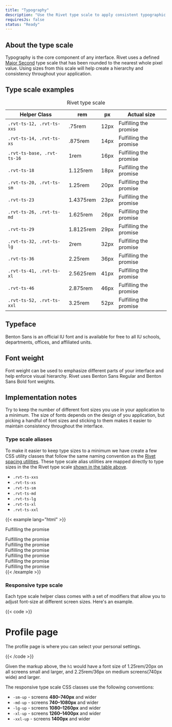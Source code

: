 ```yaml
---
title: "Typography"
description: "Use the Rivet type scale to apply consistent typographic design to your application."
requiresJs: false
status: "Ready"
---
```


## About the type scale
Typography is the core component of any interface. Rivet uses a defined [Major Second](http://type-scale.com/?size=16&scale=1.125&text=A%20Visual%20Type%20Scale&webfont=Libre+Baskerville&font-family=%27Libre%20Baskerville%27,%20serif&font-weight=400&font-family-headers=&font-weight-headers=inherit&background-color=white&font-color=#333) type scale that has been rounded to the nearest whole pixel value. Using sizes from this scale will help create a hierarchy and consistency throughout your application.

## Type scale examples

<table class="rvt-m-top-lg">
    <caption class="rvt-sr-only">Rivet type scale</caption>
    <thead>
        <th>Helper Class</th>
        <th>rem</th>
        <th>px</th>
        <th>Actual size</th>
    </thead>
    <tbody>
        <tr>
            <td><code>.rvt-ts-12, .rvt-ts-xxs</code></td>
            <td>.75rem</td>
            <td>12px</td>
            <td class="rvt-ts-12">Fulfilling the promise</td>
        </tr>
        <tr>
            <td><code>.rvt-ts-14, .rvt-ts-xs</code></td>
            <td>.875rem</td>
            <td>14px</td>
            <td class="rvt-ts-14">Fulfilling the promise</td>
        </tr>
        <tr>
            <td><code>.rvt-ts-base, .rvt-ts-16</code></td>
            <td>1rem</td>
            <td>16px</td>
            <td class="rvt-ts-base">Fulfilling the promise</td>
        </tr>
        <tr>
            <td><code>.rvt-ts-18</code></td>
            <td>1.125rem</td>
            <td>18px</td>
            <td class="rvt-ts-18">Fulfilling the promise</td>
        </tr>
        <tr>
            <td><code>.rvt-ts-20, .rvt-ts-sm</code></td>
            <td>1.25rem</td>
            <td>20px</td>
            <td class="rvt-ts-20">Fulfilling the promise</td>
        </tr>
        <tr>
            <td><code>.rvt-ts-23</code></td>
            <td>1.4375rem</td>
            <td>23px</td>
            <td class="rvt-ts-23">Fulfilling the promise</td>
        </tr>
        <tr>
            <td><code>.rvt-ts-26, .rvt-ts-md</code></td>
            <td>1.625rem</td>
            <td>26px</td>
            <td class="rvt-ts-26">Fulfilling the promise</td>
        </tr>
        <tr>
            <td><code>.rvt-ts-29</code></td>
            <td>1.8125rem</td>
            <td>29px</td>
            <td class="rvt-ts-29">Fulfilling the promise</td>
        </tr>
        <tr>
            <td><code>.rvt-ts-32, .rvt-ts-lg</code></td>
            <td>2rem</td>
            <td>32px</td>
            <td class="rvt-ts-32">Fulfilling the promise</td>
        </tr>
        <tr>
            <td><code>.rvt-ts-36</code></td>
            <td>2.25rem</td>
            <td>36px</td>
            <td class="rvt-ts-36">Fulfilling the promise</td>
        </tr>
        <tr>
            <td><code>.rvt-ts-41, .rvt-ts-xl</code></td>
            <td>2.5625rem</td>
            <td>41px</td>
            <td class="rvt-ts-41">Fulfilling the promise</td>
        </tr>
        <tr>
            <td><code>.rvt-ts-46</code></td>
            <td>2.875rem</td>
            <td>46px</td>
            <td class="rvt-ts-46">Fulfilling the promise</td>
        </tr>
        <tr>
            <td><code>.rvt-ts-52, .rvt-ts-xxl</code></td>
            <td>3.25rem</td>
            <td>52px</td>
            <td class="rvt-ts-52">Fulfilling the promise</td>
        </tr>
    </tbody>
</table>

## Typeface
Benton Sans is an official IU font and is available for free to all IU schools, departments, offices, and affiliated units.

## Font weight
Font weight can be used to emphasize different parts of your interface and help enforce visual hierarchy. Rivet uses Benton Sans Regular and Benton Sans Bold font weights.

## Implementation notes
Try to keep the number of different font sizes you use in your application to a minimum. The size of fonts depends on the design of you application, but picking a handful of font sizes and sticking to them makes it easier to maintain consistency throughout the interface.

### Type scale aliases
To make it easier to keep type sizes to a minimum we have create a few CSS utility classes that follow the same naming convention as the [Rivet spacing utilities](../spacing). These type scale alias utilities are mapped directly to type sizes in the the Rivet type scale [shown in the table above](#type-scale-examples).

- `.rvt-ts-xxs`
- `.rvt-ts-xs`
- `.rvt-ts-sm`
- `.rvt-ts-md`
- `.rvt-ts-lg`
- `.rvt-ts-xl`
- `.rvt-ts-xxl`

{{< example lang="html" >}}<div class="rvt-ts-xxs">Fulfilling the promise</div>
<div class="rvt-ts-xs">Fulfilling the promise</div>
<div class="rvt-ts-sm">Fulfilling the promise</div>
<div class="rvt-ts-md">Fulfilling the promise</div>
<div class="rvt-ts-lg">Fulfilling the promise</div>
<div class="rvt-ts-xl">Fulfilling the promise</div>
<div class="rvt-ts-xxl">Fulfilling the promise</div>
{{< /example >}}

### Responsive type scale
Each type scale helper class comes with a set of modifiers that allow you to adjust font-size at different screen sizes. Here's an example.

{{< code >}}<h1 class="rvt-ts-20 rvt-ts-32-md-up">Profile page</h1>
<p class="rvt-ts-14">The profile page is where you can select your personal settings.</p>
{{< /code >}}

Given the markup above, the `h1` would have a font size of 1.25rem/20px on all screens small and larger, and 2.25rem/36px on medium screens(740px wide) and larger.

The responsive type scale CSS classes use the following conventions:

- `-sm-up` - screens **480–740px** and wider
- `-md-up` - screens **740–1080px** and wider
- `-lg-up` - screens **1080–1260px** and wider
- `-xl-up` - screens **1260–1400px** and wider
- `-xxl-up` - screens **1400px** and wider

